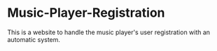 # Music-Player-Registration
This is a website to handle the music player's user registration with an automatic system.
